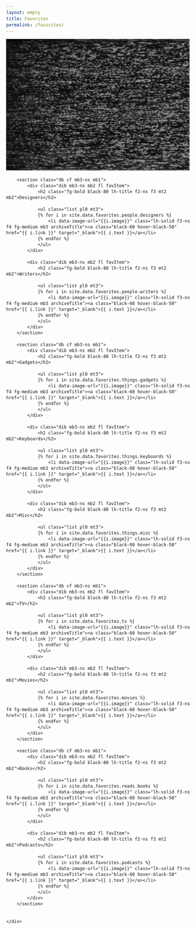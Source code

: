 ```yaml
---
layout: empty
title: Favorites
permalink: /favorites/
---
```


<div class="titlePad" id="livePic">
	<img src="/images/misc/tv.gif" id="tv">
</div>

<div class="simP">
	<div class="archiveWrapper pt4">

		<section class="db cf mb3-ns mb1">
			<div class="dib mb3-ns mb2 fl favItem">
				<h2 class="fg-bold black-80 lh-title f2-ns f3 mt2 mb2">Designers</h2>

				<ul class="list pl0 mt3">
				{% for i in site.data.favorites.people.designers %}
					<li data-image-url="{{i.image}}" class="lh-solid f3-ns f4 fg-medium mb3 archiveTitle"><a class="black-60 hover-black-50" href="{{ i.link }}" target="_blank">{{ i.text }}</a></li>	
				{% endfor %}
				</ul>
			</div>

			<div class="dib mb3-ns mb2 fl favItem">
				<h2 class="fg-bold black-80 lh-title f2-ns f3 mt2 mb2">Writers</h2>

				<ul class="list pl0 mt3">
				{% for i in site.data.favorites.people.writers %}
					<li data-image-url="{{i.image}}" class="lh-solid f3-ns f4 fg-medium mb3 archiveTitle"><a class="black-60 hover-black-50" href="{{ i.link }}" target="_blank">{{ i.text }}</a></li>	
				{% endfor %}
				</ul>
			</div>
		</section>

		<section class="db cf mb3-ns mb1">
			<div class="dib mb3-ns mb2 fl favItem">
				<h2 class="fg-bold black-80 lh-title f2-ns f3 mt2 mb2">Gadgets</h2>

				<ul class="list pl0 mt3">
				{% for i in site.data.favorites.things.gadgets %}
					<li data-image-url="{{i.image}}" class="lh-solid f3-ns f4 fg-medium mb3 archiveTitle"><a class="black-60 hover-black-50" href="{{ i.link }}" target="_blank">{{ i.text }}</a></li>	
				{% endfor %}
				</ul>
			</div>

			<div class="dib mb3-ns mb2 fl favItem">
				<h2 class="fg-bold black-80 lh-title f2-ns f3 mt2 mb2">Keyboards</h2>

				<ul class="list pl0 mt3">
				{% for i in site.data.favorites.things.keyboards %}
					<li data-image-url="{{i.image}}" class="lh-solid f3-ns f4 fg-medium mb3 archiveTitle"><a class="black-60 hover-black-50" href="{{ i.link }}" target="_blank">{{ i.text }}</a></li>	
				{% endfor %}
				</ul>
			</div>

			<div class="dib mb3-ns mb2 fl favItem">
				<h2 class="fg-bold black-80 lh-title f2-ns f3 mt2 mb2">Misc</h2>

				<ul class="list pl0 mt3">
				{% for i in site.data.favorites.things.misc %}
					<li data-image-url="{{i.image}}" class="lh-solid f3-ns f4 fg-medium mb3 archiveTitle"><a class="black-60 hover-black-50" href="{{ i.link }}" target="_blank">{{ i.text }}</a></li>	
				{% endfor %}
				</ul>
			</div>
		</section>

		<section class="db cf mb3-ns mb1">
			<div class="dib mb3-ns mb2 fl favItem">
				<h2 class="fg-bold black-80 lh-title f2-ns f3 mt2 mb2">TV</h2>

				<ul class="list pl0 mt3">
				{% for i in site.data.favorites.tv %}
					<li data-image-url="{{i.image}}" class="lh-solid f3-ns f4 fg-medium mb3 archiveTitle"><a class="black-60 hover-black-50" href="{{ i.link }}" target="_blank">{{ i.text }}</a></li>	
				{% endfor %}
				</ul>
			</div>

			<div class="dib mb3-ns mb2 fl favItem">
				<h2 class="fg-bold black-80 lh-title f2-ns f3 mt2 mb2">Movies</h2>

				<ul class="list pl0 mt3">
				{% for i in site.data.favorites.movies %}
					<li data-image-url="{{i.image}}" class="lh-solid f3-ns f4 fg-medium mb3 archiveTitle"><a class="black-60 hover-black-50" href="{{ i.link }}" target="_blank">{{ i.text }}</a></li>	
				{% endfor %}
				</ul>
			</div>
		</section>

		<section class="db cf mb3-ns mb1">
			<div class="dib mb3-ns mb2 fl favItem">
				<h2 class="fg-bold black-80 lh-title f2-ns f3 mt2 mb2">Books</h2>

				<ul class="list pl0 mt3">
				{% for i in site.data.favorites.reads.books %}
					<li data-image-url="{{i.image}}" class="lh-solid f3-ns f4 fg-medium mb3 archiveTitle"><a class="black-60 hover-black-50" href="{{ i.link }}" target="_blank">{{ i.text }}</a></li>	
				{% endfor %}
				</ul>
			</div>

			<div class="dib mb3-ns mb2 fl favItem">
				<h2 class="fg-bold black-80 lh-title f2-ns f3 mt2 mb2">Podcasts</h2>

				<ul class="list pl0 mt3">
				{% for i in site.data.favorites.podcasts %}
					<li data-image-url="{{i.image}}" class="lh-solid f3-ns f4 fg-medium mb3 archiveTitle"><a class="black-60 hover-black-50" href="{{ i.link }}" target="_blank">{{ i.text }}</a></li>	
				{% endfor %}
				</ul>
			</div>
		</section>
		

	</div>
</div>